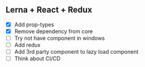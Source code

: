 ## Lerna + React + Redux

- [X] Add prop-types
- [X] Remove dependency from core
- [ ] Try not have component in windows
- [ ] Add redux
- [ ] Add 3rd party component to lazy load component
- [ ] Think about CI/CD 
